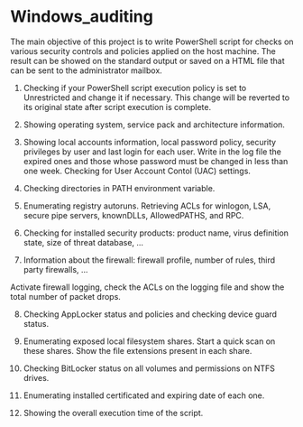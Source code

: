 # Windows_auditing

The main objective of this project is to write PowerShell script for checks on various
security controls and policies applied on the host machine.
The result can be showed on the standard output or saved on a HTML file that can
be sent to the administrator mailbox.

1. Checking if your PowerShell script execution policy is set to Unrestricted and
change it if necessary. This change will be reverted to its original state after script
execution is complete.

2. Showing operating system, service pack and architecture information.

3. Showing local accounts information, local password policy, security privileges by
user and last login for each user. Write in the log file the expired ones and those
whose password must be changed in less than one week.
Checking for User Account Contol (UAC) settings.

4. Checking directories in PATH environment variable.

5. Enumerating registry autoruns. Retrieving ACLs for winlogon, LSA, secure pipe
servers, knownDLLs, AllowedPATHS, and RPC.

6. Checking for installed security products: product name, virus definition state, size
of threat database, ...

7. Information about the firewall: firewall profile, number of rules, third party
firewalls, ...

Activate firewall logging, check the ACLs on the logging file and show the total
number of packet drops.

8. Checking AppLocker status and policies and checking device guard status.

9. Enumerating exposed local filesystem shares. Start a quick scan on these shares.
Show the file extensions present in each share.

10. Checking BitLocker status on all volumes and permissions on NTFS drives.

11. Enumerating installed certificated and expiring date of each one.

12. Showing the overall execution time of the script.

